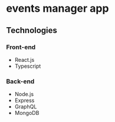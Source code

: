 # events manager app

## Technologies

### Front-end

- React.js
- Typescript

### Back-end

- Node.js
- Express
- GraphQL
- MongoDB
